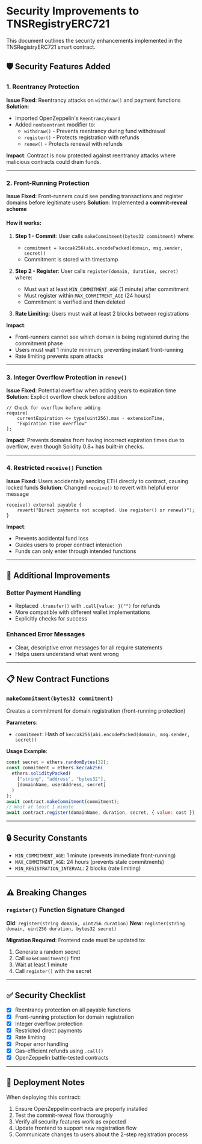 # Security Improvements to TNSRegistryERC721

This document outlines the security enhancements implemented in the TNSRegistryERC721 smart contract.

## 🛡️ Security Features Added

### 1. Reentrancy Protection
**Issue Fixed**: Reentrancy attacks on `withdraw()` and payment functions
**Solution**: 
- Imported OpenZeppelin's `ReentrancyGuard`
- Added `nonReentrant` modifier to:
  - `withdraw()` - Prevents reentrancy during fund withdrawal
  - `register()` - Protects registration with refunds
  - `renew()` - Protects renewal with refunds

**Impact**: Contract is now protected against reentrancy attacks where malicious contracts could drain funds.

---

### 2. Front-Running Protection
**Issue Fixed**: Front-runners could see pending transactions and register domains before legitimate users
**Solution**: Implemented a **commit-reveal scheme**

#### How it works:
1. **Step 1 - Commit**: User calls `makeCommitment(bytes32 commitment)` where:
   - `commitment = keccak256(abi.encodePacked(domain, msg.sender, secret))`
   - Commitment is stored with timestamp

2. **Step 2 - Register**: User calls `register(domain, duration, secret)` where:
   - Must wait at least `MIN_COMMITMENT_AGE` (1 minute) after commitment
   - Must register within `MAX_COMMITMENT_AGE` (24 hours)
   - Commitment is verified and then deleted
   
3. **Rate Limiting**: Users must wait at least 2 blocks between registrations

**Impact**: 
- Front-runners cannot see which domain is being registered during the commitment phase
- Users must wait 1 minute minimum, preventing instant front-running
- Rate limiting prevents spam attacks

---

### 3. Integer Overflow Protection in `renew()`
**Issue Fixed**: Potential overflow when adding years to expiration time
**Solution**: Explicit overflow check before addition

```solidity
// Check for overflow before adding
require(
    currentExpiration <= type(uint256).max - extensionTime,
    "Expiration time overflow"
);
```

**Impact**: Prevents domains from having incorrect expiration times due to overflow, even though Solidity 0.8+ has built-in checks.

---

### 4. Restricted `receive()` Function
**Issue Fixed**: Users accidentally sending ETH directly to contract, causing locked funds
**Solution**: Changed `receive()` to revert with helpful error message

```solidity
receive() external payable {
    revert("Direct payments not accepted. Use register() or renew()");
}
```

**Impact**: 
- Prevents accidental fund loss
- Guides users to proper contract interaction
- Funds can only enter through intended functions

---

## 🔧 Additional Improvements

### Better Payment Handling
- Replaced `.transfer()` with `.call{value: }("")` for refunds
- More compatible with different wallet implementations
- Explicitly checks for success

### Enhanced Error Messages
- Clear, descriptive error messages for all require statements
- Helps users understand what went wrong

---

## 📋 New Contract Functions

### `makeCommitment(bytes32 commitment)`
Creates a commitment for domain registration (front-running protection)

**Parameters**:
- `commitment`: Hash of `keccak256(abi.encodePacked(domain, msg.sender, secret))`

**Usage Example**:
```javascript
const secret = ethers.randomBytes(32);
const commitment = ethers.keccak256(
  ethers.solidityPacked(
    ["string", "address", "bytes32"],
    [domainName, userAddress, secret]
  )
);
await contract.makeCommitment(commitment);
// Wait at least 1 minute
await contract.register(domainName, duration, secret, { value: cost });
```

---

## 🔒 Security Constants

- `MIN_COMMITMENT_AGE`: 1 minute (prevents immediate front-running)
- `MAX_COMMITMENT_AGE`: 24 hours (prevents stale commitments)
- `MIN_REGISTRATION_INTERVAL`: 2 blocks (rate limiting)

---

## ⚠️ Breaking Changes

### `register()` Function Signature Changed
**Old**: `register(string domain, uint256 duration)`
**New**: `register(string domain, uint256 duration, bytes32 secret)`

**Migration Required**: Frontend code must be updated to:
1. Generate a random secret
2. Call `makeCommitment()` first
3. Wait at least 1 minute
4. Call `register()` with the secret

---

## ✅ Security Checklist

- [x] Reentrancy protection on all payable functions
- [x] Front-running protection for domain registration
- [x] Integer overflow protection
- [x] Restricted direct payments
- [x] Rate limiting
- [x] Proper error handling
- [x] Gas-efficient refunds using `.call()`
- [x] OpenZeppelin battle-tested contracts

---

## 🚀 Deployment Notes

When deploying this contract:
1. Ensure OpenZeppelin contracts are properly installed
2. Test the commit-reveal flow thoroughly
3. Verify all security features work as expected
4. Update frontend to support new registration flow
5. Communicate changes to users about the 2-step registration process
